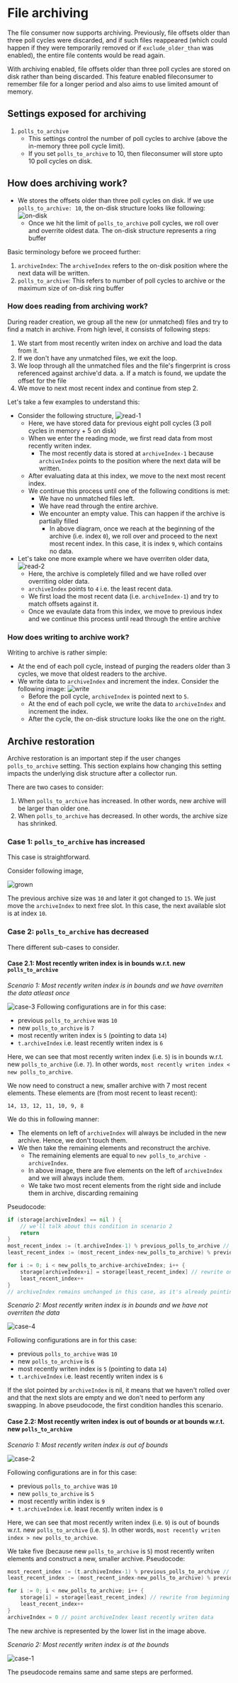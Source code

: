 # File archiving

The file consumer now supports archiving. Previously, file offsets older than three poll cycles were discarded, and if such files reappeared (which could happen if they were temporarily removed or if `exclude_older_than` was enabled), the entire file contents would be read again.

With archiving enabled, file offsets older than three poll cycles are stored on disk rather than being discarded. This feature enabled fileconsumer to remember file for a longer period and also aims to use limited amount of memory. 

## Settings exposed for archiving

1. `polls_to_archive`
    - This settings control the number of poll cycles to archive (above the in-memory three poll cycle limit).
    - If you set `polls_to_archive` to 10, then fileconsumer will store upto 10 poll cycles on disk.


## How does archiving work?

- We stores the offsets older than three poll cycles on disk. If we use `polls_to_archive: 10`, the on-disk structure looks like following:
![on-disk](images/on-disk.png)
    - Once we hit the limit of `polls_to_archive` poll cycles, we roll over and overrite oldest data. The on-disk structure represents a ring buffer

Basic terminology before we proceed further:
1. `archiveIndex`: The `archiveIndex` refers to the on-disk position where the next data will be written.
2. `polls_to_archive`: This refers to number of poll cycles to archive or the maximum size of on-disk ring buffer

### How does reading from archiving work?

During reader creation, we group all the new (or unmatched) files and try to find a match in archive. From high level, it consists of following steps:
1. We start from most recently writen index on archive and load the data from it.
2. If we don't have any unmatched files, we exit the loop. 
3. We loop through all the unmatched files and the file's fingerprint is cross referenced against archive'd data.
    a. If a match is found, we update the offset for the file
4. We move to next most recent index and continue from step 2. 

Let's take a few examples to understand this:

- Consider the following structure,
![read-1](images/read-1.png)
    - Here, we have stored data for previous eight poll cycles (3 poll cycles in memory + 5 on disk)
    - When we enter the reading mode, we first read data from most recently writen index.
        - The most recently data is stored at `archiveIndex-1` because `archiveIndex` points to the position where the next data will be written.
    - After evaluating data at this index, we move to the next most recent index.
    - We continue this process until one of the following conditions is met:
        - We have no unmatched files left.
        - We have read through the entire archive.
        - We encounter an empty value. This can happen if the archive is partially filled
            - In above diagram, once we reach at the beginning of the archive (i.e. index `0`), we roll over and proceed to the next most recent index. In this case, it is index `9`, which contains no data. 
- Let's take one more example where we have overriten older data,
![read-2](images/read-2.png)
    - Here, the archive is completely filled and we have rolled over overriting older data.
    - `archiveIndex` points to `4` i.e. the least recent data.
    - We first load the most recent data (i.e. `archiveIndex-1`) and try to match offsets against it.
    - Once we evaulate data from this index, we move to previous index and we continue this process until read through the entire archive

### How does writing to archive work?

Writing to archive is rather simple:

- At the end of each poll cycle, instead of purging the readers older than 3 cycles, we move that oldest readers to the archive. 
- We write data to `archiveIndex` and increment the index. Consider the following image:
![write](images/write.png)
    - Before the poll cycle, `archiveIndex` is pointed next to `5`.
    - At the end of each poll cycle, we write the data to `archiveIndex` and increment the index.
    - After the cycle, the on-disk structure looks like the one on the right.

## Archive restoration

Archive restoration is an important step if the user changes `polls_to_archive` setting. This section explains how changing this setting impacts the underlying disk structure after a collector run. 

There are two cases to consider:
1. When `polls_to_archive` has increased. In other words, new archive will be larger than older one.
1. When `polls_to_archive` has decreased. In other words, the archive size has shrinked.

### Case 1: `polls_to_archive` has increased
This case is straightforward.

Consider following image,

![grown](images/grown-1.png)

The previous archive size was `10` and later it got changed to `15`. We just move the `archiveIndex` to next free slot. In this case, the next available slot is at index `10`.

### Case 2: `polls_to_archive` has decreased

There different sub-cases to consider. 

#### Case 2.1: Most recently writen index is in bounds w.r.t. new `polls_to_archive`

*Scenario 1: Most recently writen index is in bounds and we have overriten the data atleast once*

![case-3](images/case-3.png)
Following configurations are in for this case:
- previous `polls_to_archive` was `10`
- new `polls_to_archive` is `7`
- most recently writen index is `5` (pointing to data `14`)
- `t.archiveIndex` i.e. least recently writen index is `6`

Here, we can see that most recently writen index (i.e. `5`) is in bounds w.r.t. new `polls_to_archive` (i.e. `7`). In other words, `most recently writen index < new polls_to_archive`. 

We now need to construct a new, smaller archive with 7 most recent elements. 
These elements are (from most recent to least recent):

```14, 13, 12, 11, 10, 9, 8```

We do this in following manner:
- The elements on left of `archiveIndex` will always be included in the new archive. Hence, we don't touch them.
- We then take the remaining elements and reconstruct the archive.
    - The remaining elements are equal to `new polls_to_archive - archiveIndex`.
    - In above image, there are five elements on the left of `archiveIndex` and we will always include them.
    - We take two most recent elements from the right side and include them in archive, discarding remaining

Pseudocode:
```go
if (storage[archiveIndex] == nil ) {
    // we'll talk about this condition in scenario 2
    return
}
most_recent_index := (t.archiveIndex-1) % previous_polls_to_archive // index 5 in above image
least_recent_index := (most_recent_index-new_polls_to_archive) % previous_polls_to_archive // index 8 in above image

for i := 0; i < new_polls_to_archive-archiveIndex; i++ {
    storage[archiveIndex+i] = storage[least_recent_index] // rewrite on left side of storage
    least_recent_index++
}
// archiveIndex remains unchanged in this case, as it's already pointing at the least recently writen data.
```

*Scenario 2: Most recently writen index is in bounds and we have not overriten the data*

![case-4](images/case-4.png)

Following configurations are in for this case:
- previous `polls_to_archive` was `10`
- new `polls_to_archive` is `6`
- most recently writen index is `5` (pointing to data `14`)
- `t.archiveIndex` i.e. least recently writen index is `6`

If the slot pointed by `archiveIndex` is nil, it means that we haven't rolled over and that the next slots are empty and we don't need to perform any swapping. 
In above pseudocode, the first condition handles this scenario. 

#### Case 2.2: Most recently writen index is out of bounds or at bounds w.r.t. new `polls_to_archive`

*Scenario 1: Most recently writen index is out of bounds*

![case-2](images/case-2.png)

Following configurations are in for this case:
- previous `polls_to_archive` was `10`
- new `polls_to_archive` is `5`
- most recently writin index is `9`
- `t.archiveIndex` i.e. least recently writen index is `0`

Here, we can see that most recently writen index (i.e. `9`) is out of bounds w.r.t. new `polls_to_archive` (i.e. `5`). In other words, `most recently writen index > new polls_to_archive`. 

We take five (because new `polls_to_archive` is `5`) most recently writen elements and construct a new, smaller archive.
Pseudocode:

```go
most_recent_index := (t.archiveIndex-1) % previous_polls_to_archive // index 9 in above image
least_recent_index := (most_recent_index-new_polls_to_archive) % previous_polls_to_archive // index 4 in above image

for i := 0; i < new_polls_to_archive; i++ {
    storage[i] = storage[least_recent_index] // rewrite from beginning of storage
    least_recent_index++
}
archiveIndex = 0 // point archiveIndex least recently writen data
```

The new archive is represented by the lower list in the image above.

*Scenario 2: Most recently writen index is at the bounds*

![case-1](images/case-1.png)

The pseudocode remains same and same steps are performed. 
